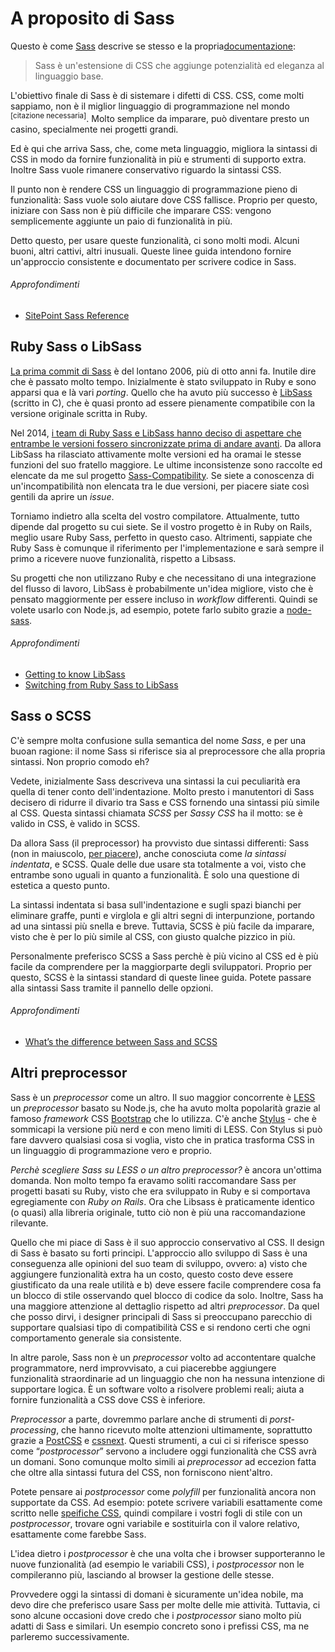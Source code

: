 
# A proposito di Sass

Questo è come [Sass](http://sass-lang.com) descrive se stesso e la propria[documentazione](http://sass-lang.com/documentation/file.SASS_REFERENCE.html):

> Sass è un'estensione di CSS che aggiunge potenzialità ed eleganza al linguaggio base.

L'obiettivo finale di Sass è di sistemare i difetti di CSS. CSS, come molti sappiamo, non è il miglior linguaggio di programmazione nel mondo <sup>[citazione necessaria]</sup>. Molto semplice da imparare, può diventare presto un casino, specialmente nei progetti grandi.

Ed è qui che arriva Sass, che, come meta linguaggio, migliora la sintassi di CSS in modo da fornire funzionalità in più e strumenti di supporto extra. Inoltre Sass vuole rimanere conservativo riguardo la sintassi CSS.

Il punto non è rendere CSS un linguaggio di programmazione pieno di funzionalità: Sass vuole solo aiutare dove CSS fallisce. Proprio per questo, iniziare con Sass non è più difficile che imparare CSS: vengono semplicemente aggiunte un paio di funzionalità in più.

Detto questo, per usare queste funzionalità, ci sono molti modi. Alcuni buoni, altri cattivi, altri inusuali. Queste linee guida intendono fornire un'approccio consistente e documentato per scrivere codice in Sass.

###### Approfondimenti

* [SitePoint Sass Reference](http://sitepoint.com/sass-reference/)

## Ruby Sass o LibSass

[La prima commit di Sass](https://github.com/hcatlin/sass/commit/fa5048ba405619273e474a50400c7243fbff54fe) è del lontano 2006, più di otto anni fa. Inutile dire che è passato molto tempo. Inizialmente è stato sviluppato in Ruby e sono apparsi qua e là vari _porting_. Quello che ha avuto più
successo è [LibSass](https://github.com/sass/libsass) (scritto in C), che è quasi pronto ad essere pienamente compatibile con la versione originale scritta in Ruby.

Nel 2014, [i team di Ruby Sass e LibSass hanno deciso di aspettare che entrambe le versioni fossero sincronizzate prima di andare avanti](https://github.com/sass/libsass/wiki/The-LibSass-Compatibility-Plan). Da allora LibSass ha rilasciato attivamente molte versioni ed ha oramai le stesse funzioni del suo fratello maggiore. Le ultime inconsistenze sono raccolte ed elencate da me sul progetto [Sass-Compatibility](http://sass-compatibility.github.io). Se siete a conoscenza di un'incompatibilità non elencata tra le due versioni, per piacere siate così gentili da aprire un _issue_.

Torniamo indietro alla scelta del vostro compilatore. Attualmente, tutto dipende dal progetto su cui siete. Se il vostro progetto è in Ruby on Rails, meglio usare Ruby Sass, perfetto in questo caso. Altrimenti, sappiate che Ruby Sass è comunque il riferimento per l'implementazione e sarà sempre il primo a ricevere nuove funzionalità, rispetto a Libsass.


Su progetti che non utilizzano Ruby e che necessitano di una integrazione del flusso di lavoro, LibSass è probabilmente un'idea migliore, visto che è pensato maggiormente per essere incluso in _workflow_ differenti. Quindi se volete usarlo con Node.js, ad esempio, potete farlo subito grazie a [node-sass](https://github.com/sass/node-sass).

###### Approfondimenti

* [Getting to know LibSass](http://webdesign.tutsplus.com/articles/getting-to-know-libsass--cms-23114)
* [Switching from Ruby Sass to LibSass](http://www.sitepoint.com/switching-ruby-sass-libsass/)

## Sass o SCSS

C'è sempre molta confusione sulla semantica del nome *Sass*, e per una buoan ragione: il nome Sass si riferisce sia al preprocessore che alla propria sintassi. Non proprio comodo eh?

Vedete, inizialmente Sass descriveva una sintassi la cui peculiarità era quella di tener conto dell'indentazione. Molto presto i manutentori di Sass decisero di ridurre il divario tra Sass e CSS fornendo una sintassi più simile al CSS. Questa sintassi chiamata *SCSS* per *Sassy CSS* ha il motto: se è valido in CSS, è valido in SCSS.

Da allora Sass (il preprocessor) ha provvisto due sintassi differenti: Sass (non in maiuscolo, [per piacere](http://sassnotsass.com)), anche conosciuta come *la sintassi indentata*, e SCSS. Quale delle due usare sta totalmente a voi, visto che entrambe sono uguali in quanto a funzionalità. È solo una questione di estetica a questo punto.

La sintassi indentata si basa sull'indentazione e sugli spazi bianchi per eliminare graffe, punti e virglola e gli altri segni di interpunzione, portando ad una sintassi più snella e breve. Tuttavia, SCSS è più facile da imparare, visto che è per lo più simile al CSS, con giusto qualche pizzico in più.

<p>Personalmente preferisco SCSS a Sass perchè è più vicino al CSS ed è più facile da comprendere per la maggiorparte degli sviluppatori. Proprio per questo, SCSS è la sintassi standard di queste linee guida. Potete passare alla sintassi Sass tramite il <label for="aside-toggle" class="link-like">pannello delle opzioni</label>.</p>

###### Approfondimenti

* [What’s the difference between Sass and SCSS](http://www.sitepoint.com/whats-difference-sass-scss/)

## Altri preprocessor

Sass è un _preprocessor_ come un altro. Il suo maggior concorrente è [LESS](http://lesscss.org/) un _preprocessor_ basato su Node.js, che ha avuto molta popolarità grazie al famoso _framework_ CSS [Bootstrap](http://getbootstrap.com/) che lo utilizza. C'è anche [Stylus](http://learnboost.github.io/stylus/) - che è sommicapi la versione più nerd e con meno limiti di LESS. Con Stylus si può fare davvero qualsiasi cosa si voglia, visto che in pratica trasforma CSS in un linguaggio di programmazione vero e proprio.

*Perchè scegliere Sass su LESS o un altro _preprocessor_?* è ancora un'ottima domanda. Non molto tempo fa eravamo soliti raccomandare Sass per progetti basati su Ruby, visto che era sviluppato in Ruby e si comportava egregiamente con _Ruby on Rails_. Ora che Libsass è praticamente identico (o quasi) alla libreria originale, tutto ciò non è più una raccomandazione rilevante.

Quello che mi piace di Sass è il suo approccio conservativo al CSS. Il design di Sass è basato su forti principi. L'approccio allo sviluppo di Sass è una conseguenza alle opinioni del suo team di sviluppo, ovvero: a) visto che aggiungere funzionalità extra ha un costo, questo costo deve essere giustificato da una reale utilità e b) deve essere facile comprendere cosa fa un blocco di stile osservando quel blocco di codice da solo.
Inoltre, Sass ha una maggiore attenzione al dettaglio rispetto ad altri _preprocessor_. Da quel che posso dirvi, i designer principali di Sass si preoccupano parecchio di supportare qualsiasi tipo di compatibilità CSS e si rendono certi che ogni comportamento generale sia consistente.

In altre parole, Sass non è un _preprocessor_ volto ad accontentare qualche programmatore, nerd improvvisato, a cui piacerebbe aggiungere funzionalità straordinarie ad un linguaggio che non ha nessuna intenzione di supportare logica. È un software volto a risolvere problemi reali; aiuta a fornire funzionalità a CSS dove CSS è inferiore.

_Preprocessor_ a parte, dovremmo parlare anche di strumenti di _porst-processing_, che hanno ricevuto molte attenzioni ultimamente, soprattutto grazie a [PostCSS](https://github.com/postcss/postcss) e [cssnext](https://cssnext.github.io/). Questi strumenti, a cui ci si riferisce spesso come “_postprocessor_” servono a includere oggi funzionalità che CSS avrà un domani. Sono comunque molto simili ai _preprocessor_ ad eccezion fatta che oltre alla sintassi futura del CSS, non forniscono nient'altro.

Potete pensare ai _postprocessor_ come _polyfill_ per funzionalità ancora non supportate da CSS. Ad esempio: potete scrivere variabili esattamente come scritto nelle [speifiche CSS](http://dev.w3.org/csswg/css-variables/), quindi compilare i vostri fogli di stile con un _postprocessor_, trovare ogni variabile e sostituirla con il valore relativo, esattamente come farebbe Sass.

L'idea dietro i _postprocessor_ è che una volta che i browser supporteranno le nuove funzionalità (ad esempio le variabili CSS), i _postprocessor_ non le compileranno più, lasciando al browser la gestione delle stesse.

Provvedere oggi la sintassi di domani è sicuramente un'idea nobile, ma devo dire che preferisco usare Sass per molte delle mie attività. Tuttavia, ci sono alcune occasioni dove credo che i _postprocessor_ siano molto più adatti di Sass e similari. Un esempio concreto sono i prefissi CSS, ma ne parleremo successivamente.
